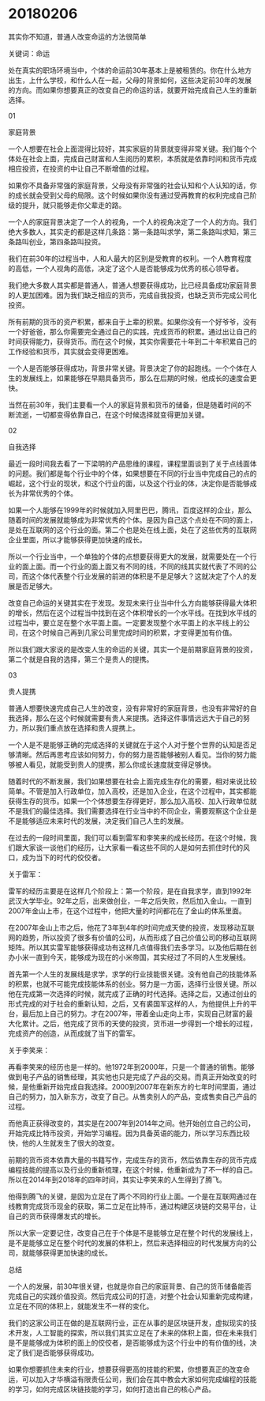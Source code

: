 # 20180206
其实你不知道，普通人改变命运的方法很简单

关键词：命运

处在真实的职场环境当中，个体的命运前30年基本上是被租赁的。你在什么地方出生，上什么学校，和什么人在一起，父母的背景如何，这些决定前30年的发展的方向。而如果你想要真正的改变自己的命运的话，就要开始完成自己人生的重新选择。



01

家庭背景



一个人想要在社会上面混得比较好，其实家庭的背景就变得非常关键。我们每个个体处在社会上面，完成自己财富和人生阅历的累积，本质就是依靠时间和货币完成相应投资，在投资的中让自己不断增值的过程。

如果你不具备非常强的家庭背景，父母没有非常强的社会认知和个人认知的话，你的成长就会受到父母的局限。这个时候如果你没有通过受再教育的权利完成自己阶级的提升，就只能够走你父辈走的路。

一个人的家庭背景决定了一个人的视角，一个人的视角决定了一个人的方向。我们绝大多数人，其实走的都是这样几条路：第一条路叫求学，第二条路叫求知，第三条路叫创业，第四条路叫投资。

我们在前30年的过程当中，人和人最大的区别是受教育的权利。一个人教育程度的高低，一个人视角的高低，决定了这个人是否能够成为优秀的核心领导者。

我们绝大多数人其实都是普通人，普通人想要获得成功，比已经具备成功家庭背景的人更加困难。因为我们缺乏相应的货币，完成自我投资，也缺乏货币完成公司化投资。

所有前期的货币的资产积累，都来自于上辈的积累。如果你没有一个好爷爷，没有一个好爸爸，那么你需要完全通过自己的实践，完成货币的积累。通过出让自己的时间获得能力，获得货币。而在这个时候，其实你需要花十年到二十年积累自己的工作经验和货币，其实就会变得更困难。

一个人是否能够获得成功，背景非常关键。背景决定了你的起跑线。一个个体在人生的发展线上，如果能够在早期具备货币，那么在后期的时候，他成长的速度会更快。

当然在前30年，我们主要看一个人的家庭背景和货币的储备，但是随着时间的不断流逝，一切都变得依靠自己，在这个时候选择就变得更加关键。



02

自我选择



最近一段时间我去看了一下梁明的产品思维的课程，课程里面谈到了关于点线面体的问题。我们都是每个行业中的个体，如果想要在不同的行业当中完成自己的点的崛起，这个行业的现状，和这个行业的面，以及这个行业的体，决定你是否能够成长为非常优秀的个体。

如果一个人能够在1999年的时候就加入阿里巴巴，腾讯，百度这样的企业，那么随着时间的发展就能够成为非常优秀的个体。是因为自己这个点处在不同的面上，是处在互联网的这个行业的面。第二个也是处在线上面，处在了这些优秀的互联网企业里面，所以才能够获得更加快速的成长。

所以一个行业当中，一个单独的个体的点想要获得更大的发展，就需要处在一个行业的面上面。而一个行业的面上面又有不同的线，不同的线其实就代表了不同的公司，而这个体代表整个行业发展的前进的体积是不是足够大？这就决定了个人的发展是否足够大。

改变自己命运的关键其实在于发现。发现未来行业当中什么方向能够获得最大体积的增长，然后在这个过程当中找到在这个体积增长的一个水平线。在找到水平线的过程当中，要立足在整个水平面上面。一定要发现整个水平面上的水平线上的公司，在这个时候自己再到几家公司里完成时间的积累，才变得更加有价值。

所以我们跟大家说的是改变人生的命运的关键，其实一个是前期家庭背景的投资，第二个就是自我的选择，第三个是贵人的提携。



03

贵人提携



普通人想要快速完成自己人生的改变，没有非常好的家庭背景，也没有非常好的自我选择，那么在这个时候就需要有贵人来提携。选择这件事情远远大于自己的努力，所以我们重点放在选择和贵人提携上。

一个人是不是能够正确的完成选择的关键就在于这个人对于整个世界的认知是否足够清晰。然后再思考应该如何努力，你的努力是否能够被别人看见。当你的努力能够被人看见，就能受到贵人的提携，那么你成长速度就变得足够快。

随着时代的不断发展，我们如果想要在社会上面完成生存化的需要，相对来说比较简单。不管是加入行政单位，加入高校，还是加入企业，在这个过程中，其实都能获得生存的货币。如果一个个体想要生存得更好，那么加入高校、加入行政单位就不是我们的最佳选择。我们需要选择在行业当中的不同企业，需要观察这个企业是不是能够适应未来时代的发展，决定我们自己人生的发展。

在过去的一段时间里面，我们可以看到雷军和李笑来的成长经历。在这个时候，我们跟大家谈一谈他们的经历，让大家看一看这些不同的人是如何去抓住时代的风口，成为当下的时代的佼佼者。

关于雷军：

雷军的经历主要是在这样几个阶段上：第一个阶段，是在自我求学，直到1992年武汉大学毕业。92年之后，出来做创业，一年之后失败，然后加入金山。一直到2007年金山上市，在这个过程中，他把大量的时间都花在了金山的体系里面。

在2007年金山上市之后，他花了3年到4年的时间完成天使的投资，发现移动互联网的趋势，所以投资了很多有价值的公司，从而形成了自己价值公司的移动互联网矩阵。所以其实雷军能够获得成功有这样几点值得我们去多学习。以及他后期在创办小米一直到今天，能够成为现在的小米帝国，其实经过了不同的人生发展线。

首先第一个人生的发展线是求学，求学的行业技能很关键。没有他自己的技能体系的积累，也就不可能完成技能体系的创业。努力是一方面，选择行业很关键。所以他在完成第一次选择的时候，就完成了正确的时代选择。选择之后，又通过创业的形式完成的对于社会的重新认知，之后，又有裘国军这样的人，为他提供上升的平台，最后加上自己的努力。才在2007年，带着金山走向上市，实现自己财富的最大化累计。之后，他完成了货币的天使的投资，货币进一步得到一个增长的过程，完成资产的创造，从而成就了当下的雷军。

关于李笑来：

再看李笑来的经历也是一样的。他1972年到2000年，只是一个普通的销售。能够做到电子产品的销售经理，其实他也只是完成了产品的交易。而真正开始改变的时候，是他重新开始完成自我选择。2000到2007年在新东方的七年时间里面，通过自己的努力，加入新东方，改变了自己。从售卖别人的产品，变成售卖自己产品的过程。

而他真正获得改变的，其实是在2007年到2014年之间。他开始创立自己的公司，开始完成比特币投资，开始学习编程。因为具备英语的能力，所以学习东西比较快，他的人生就发生了很大的改变。

前期的货币资本依靠大量的书籍写作，完成生存的货币，然后依靠生存的货币完成编程技能的提高以及行业的重新梳理，在这个时候，他重新成为了不一样的自己。所以在2014年到2018年的四年时间，其实让李笑来的人生得到了腾飞。

他得到腾飞的关键，是因为立足在了两个不同的行业上面。一个是在互联网通过在线教育完成货币现金的获取，第二立足在比特币，通过构建区块链的交易平台，让自己的货币获得爆发式的增长。

所以大家一定要记住，改变自己在于个体是不是能够立足在整个时代的发展线上，是不是能够立足在整个时代的发展的体积上，然后来选择相应的时代发展方向的公司，就能够获得更加快速的成长。

总结

一个人的发展，前30年很关键，也就是你自己的家庭背景、自己的货币储备能否完成自己的实践价值投资。然后完成公司的打造，对整个社会认知重新完成构建，立足在不同的体积上，就能发生不一样的变化。

我们的这家公司正在做的是互联网行业，正在从事的是区块链开发，虚拟现实的技术开发，人工智能的探索，所以我们其实立足在了未来的体积上面，但在未来我们是不是能够成为体积的面上的佼佼者，是否能够成为这个行业中的有价值的线，决定了我们是否能够获得成功。

如果你想要抓住未来的行业，想要获得更高的技能的积累，你想要真正的改变命运，可以加入才华横溢有限责任公司，我们会在其中教会大家如何完成编程的技能的学习，如何完成区块链技能的学习，如何打造出自己的核心产品。
